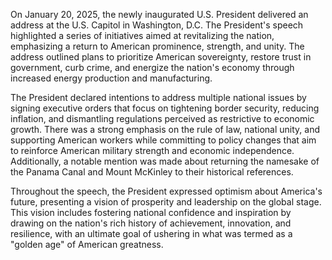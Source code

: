 On January 20, 2025, the newly inaugurated U.S. President delivered an address at the U.S. Capitol in Washington, D.C. The President's speech highlighted a series of initiatives aimed at revitalizing the nation, emphasizing a return to American prominence, strength, and unity. The address outlined plans to prioritize American sovereignty, restore trust in government, curb crime, and energize the nation's economy through increased energy production and manufacturing. 

The President declared intentions to address multiple national issues by signing executive orders that focus on tightening border security, reducing inflation, and dismantling regulations perceived as restrictive to economic growth. There was a strong emphasis on the rule of law, national unity, and supporting American workers while committing to policy changes that aim to reinforce American military strength and economic independence. Additionally, a notable mention was made about returning the namesake of the Panama Canal and Mount McKinley to their historical references.

Throughout the speech, the President expressed optimism about America's future, presenting a vision of prosperity and leadership on the global stage. This vision includes fostering national confidence and inspiration by drawing on the nation's rich history of achievement, innovation, and resilience, with an ultimate goal of ushering in what was termed as a "golden age" of American greatness.